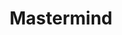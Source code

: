 ---
title: "Mastermind"
type: wordlist
layout: wordlist
outputs:
    - html
    - json

tier: 0
term: "mastermind"
related_terms:
    - None
definition: "N/A"
use_context: "N/A"
recommendation: "No change recommended. This term does not fall under the criteria for replacing the term 'master'. It refers to a level of skill rather than a dominant/subordinate relationship."
recommended_replacements:
    - None
unsuitable_replacements:
    - None
rationale: |
    N/A
status: | 
    N/A
supporting_content: | 
    **Recommendation from the IBM Inclusive IT Language Initiative Words Matter working group**

---
